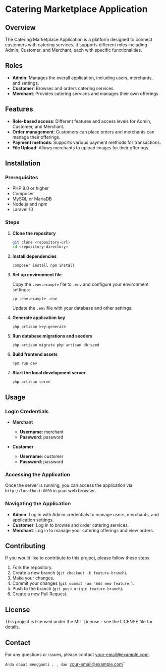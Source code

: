 # Catering Marketplace Application

## Overview

The Catering Marketplace Application is a platform designed to connect customers with catering services. It supports different roles including Admin, Customer, and Merchant, each with specific functionalities.

## Roles

- **Admin**: Manages the overall application, including users, merchants, and settings.
- **Customer**: Browses and orders catering services.
- **Merchant**: Provides catering services and manages their own offerings.

## Features

- **Role-based access**: Different features and access levels for Admin, Customer, and Merchant.
- **Order management**: Customers can place orders and merchants can manage their offerings.
- **Payment methods**: Supports various payment methods for transactions.
- **File Upload**: Allows merchants to upload images for their offerings.

## Installation

### Prerequisites

- PHP 8.0 or higher
- Composer
- MySQL or MariaDB
- Node.js and npm
- Laravel 10

### Steps

1. **Clone the repository**

   ```bash
   git clone <repository-url>
   cd <repository-directory>

1.  **Install dependencies**

    `composer install
    npm install`

2.  **Set up environment file**

    Copy the `.env.example` file to `.env` and configure your environment settings:

    `cp .env.example .env`

    Update the `.env` file with your database and other settings.

3.  **Generate application key**

    `php artisan key:generate`

4.  **Run database migrations and seeders**

    `php artisan migrate
    php artisan db:seed`

5.  **Build frontend assets**

    `npm run dev`

6.  **Start the local development server**

    `php artisan serve`

Usage
-----

### Login Credentials

-   **Merchant**

    -   **Username**: merchant
    -   **Password**: password
-   **Customer**

    -   **Username**: customer
    -   **Password**: password

### Accessing the Application

Once the server is running, you can access the application via `http://localhost:8000` in your web browser.

### Navigating the Application

-   **Admin**: Log in with Admin credentials to manage users, merchants, and application settings.
-   **Customer**: Log in to browse and order catering services.
-   **Merchant**: Log in to manage your catering offerings and view orders.

Contributing
------------

If you would like to contribute to this project, please follow these steps:

1.  Fork the repository.
2.  Create a new branch (`git checkout -b feature-branch`).
3.  Make your changes.
4.  Commit your changes (`git commit -am 'Add new feature'`).
5.  Push to the branch (`git push origin feature-branch`).
6.  Create a new Pull Request.

License
-------

This project is licensed under the MIT License - see the LICENSE file for details.

Contact
-------

For any questions or issues, please contact your-email@example.com.

 `Anda dapat mengganti `<repository-url>`, `<repository-directory>`, dan `your-email@example.com``
